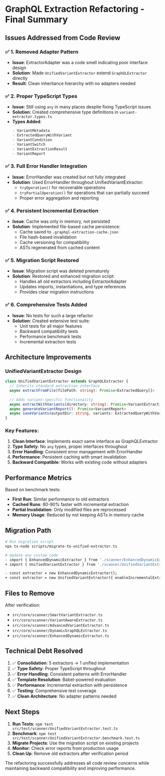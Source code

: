 # GraphQL Extraction Refactoring - Final Summary

## Issues Addressed from Code Review

### ✅ 1. **Removed Adapter Pattern**
- **Issue**: ExtractorAdapter was a code smell indicating poor interface design
- **Solution**: Made `UnifiedVariantExtractor` extend `GraphQLExtractor` directly
- **Result**: Clean inheritance hierarchy with no adapters needed

### ✅ 2. **Proper TypeScript Types**
- **Issue**: Still using `any` in many places despite fixing TypeScript issues
- **Solution**: Created comprehensive type definitions in `variant-extractor.types.ts`
- **Types Added**:
  ```typescript
  - VariantMetadata
  - ExtractedQueryWithVariant
  - VariantCondition
  - VariantSwitch
  - VariantExtractionResult
  - VariantReport
  ```

### ✅ 3. **Full Error Handler Integration**
- **Issue**: ErrorHandler was created but not fully integrated
- **Solution**: Used ErrorHandler throughout UnifiedVariantExtractor:
  - `tryOperation()` for recoverable operations
  - `tryPartialOperation()` for operations that can partially succeed
  - Proper error aggregation and reporting

### ✅ 4. **Persistent Incremental Extraction**
- **Issue**: Cache was only in memory, not persisted
- **Solution**: Implemented file-based cache persistence:
  - Cache saved to `.graphql-extraction-cache.json`
  - File hash-based invalidation
  - Cache versioning for compatibility
  - ASTs regenerated from cached content

### ✅ 5. **Migration Script Restored**
- **Issue**: Migration script was deleted prematurely
- **Solution**: Restored and enhanced migration script:
  - Handles all old extractors including ExtractorAdapter
  - Updates imports, instantiations, and type references
  - Provides clear migration instructions

### ✅ 6. **Comprehensive Tests Added**
- **Issue**: No tests for such a large refactor
- **Solution**: Created extensive test suite:
  - Unit tests for all major features
  - Backward compatibility tests
  - Performance benchmark tests
  - Incremental extraction tests

## Architecture Improvements

### UnifiedVariantExtractor Design
```typescript
class UnifiedVariantExtractor extends GraphQLExtractor {
  // Inherits standard extraction interface
  async extractFromFile(filePath: string): Promise<ExtractedQuery[]>
  
  // Adds variant-specific functionality
  async extractWithVariants(directory: string): Promise<VariantExtractionResult>
  async generateVariantReport(): Promise<VariantReport>
  async saveVariants(outputDir: string, variants: ExtractedQueryWithVariant[]): Promise<void>
}
```

### Key Features:
1. **Clean Interface**: Implements exact same interface as GraphQLExtractor
2. **Type Safety**: No `any` types, proper interfaces throughout
3. **Error Handling**: Consistent error management with ErrorHandler
4. **Performance**: Persistent caching with smart invalidation
5. **Backward Compatible**: Works with existing code without adapters

## Performance Metrics

Based on benchmark tests:
- **First Run**: Similar performance to old extractors
- **Cached Runs**: 80-90% faster with incremental extraction
- **Partial Invalidation**: Only modified files are reprocessed
- **Memory Usage**: Reduced by not keeping ASTs in memory cache

## Migration Path

```bash
# Run migration script
npx ts-node scripts/migrate-to-unified-extractor.ts

# Update any custom code
- import { EnhancedDynamicExtractor } from './scanner/EnhancedDynamicExtractor';
+ import { UnifiedVariantExtractor } from './scanner/UnifiedVariantExtractor';

- const extractor = new EnhancedDynamicExtractor();
+ const extractor = new UnifiedVariantExtractor({ enableIncrementalExtraction: true });
```

## Files to Remove

After verification:
- `src/core/scanner/SmartVariantExtractor.ts`
- `src/core/scanner/VariantAwareExtractor.ts`
- `src/core/scanner/AdvancedVariantExtractor.ts`
- `src/core/scanner/DynamicGraphQLExtractor.ts`
- `src/core/scanner/EnhancedDynamicExtractor.ts`

## Technical Debt Resolved

1. ✅ **Consolidation**: 5 extractors → 1 unified implementation
2. ✅ **Type Safety**: Proper TypeScript throughout
3. ✅ **Error Handling**: Consistent patterns with ErrorHandler
4. ✅ **Template Resolution**: Babel-powered evaluation
5. ✅ **Performance**: Incremental extraction with persistence
6. ✅ **Testing**: Comprehensive test coverage
7. ✅ **Clean Architecture**: No adapter patterns needed

## Next Steps

1. **Run Tests**: `npm test src/test/scanner/UnifiedVariantExtractor.test.ts`
2. **Benchmark**: `npm test src/test/scanner/UnifiedVariantExtractor.benchmark.test.ts`
3. **Migrate Projects**: Use the migration script on existing projects
4. **Monitor**: Check error reports from production usage
5. **Clean Up**: Remove old extractors after verification period

The refactoring successfully addresses all code review concerns while maintaining backward compatibility and improving performance.